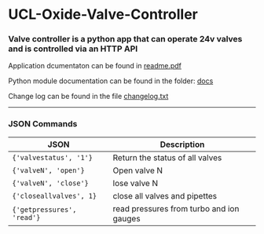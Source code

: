 # UCL-Oxide-Valve-Controller

### Valve controller is a python app that can operate 24v valves and is controlled via an HTTP API


Application dcumentaton can be found in [readme.pdf](./readme.pdf)

Python module documentation can be found in the folder: [docs](./docs/readme.md)

Change log can be found in the file [changelog.txt](./changelog.txt)

---
### JSON Commands

| JSON                       | Description                              |                                                                      
|----------------------------|------------------------------------------|
| `{'valvestatus', '1'}`     | Return the status of all valves          |
| `{'valveN', 'open'}`       | Open valve N                             |
| `{'valveN', 'close'}`      | lose valve N                             |
| `{'closeallvalves', 1}`    | close all valves and pipettes            |
| `{'getpressures', 'read'}` | read pressures from turbo and ion gauges |


